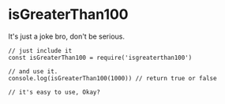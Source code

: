 # isGreaterThan100
It's just a joke bro, don't be serious.

```
// just include it
const isGreaterThan100 = require('isgreaterthan100')

// and use it.
console.log(isGreaterThan100(1000)) // return true or false 

// it's easy to use, Okay?
```


